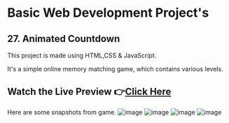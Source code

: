 # Basic Web Development Project's
 
 ## 27. Animated Countdown
 
 
 This project is made using HTML,CSS &amp; JavaScript.
 
 It's a simple online memory matching game, which contains various levels.
 <br>
 
 ## Watch the Live Preview 👉[Click Here]()
Here are some snapshots from game.
![image](https://github.com/user-attachments/assets/63fbfc7e-41f8-49af-af4b-493705cc8211)
![image](https://github.com/user-attachments/assets/c4d40102-25b8-44e4-8eba-5e064c93b965)
![image](https://github.com/user-attachments/assets/f4dd62c5-479e-4b62-900c-d9f4fcd116eb)
![image](https://github.com/user-attachments/assets/1b8af1d7-6e27-43b8-bd2c-2d2bdb626e25)

